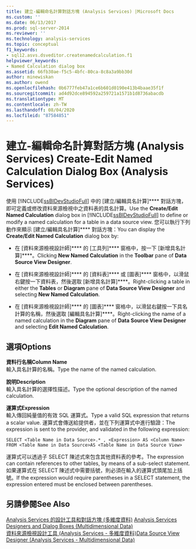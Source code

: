 ```yaml
---
title: 建立-編輯命名計算對話方塊 (Analysis Services) |Microsoft Docs
ms.custom: ''
ms.date: 06/13/2017
ms.prod: sql-server-2014
ms.reviewer: ''
ms.technology: analysis-services
ms.topic: conceptual
f1_keywords:
- sql12.asvs.dsveditor.createnamedcalculation.f1
helpviewer_keywords:
- Named Calculation dialog box
ms.assetid: 66fb30ae-f5c5-4bfc-80ca-8c8a3a9bb30d
author: minewiskan
ms.author: owend
ms.openlocfilehash: 0b6777feb47a1ce6b601d0190e413b4baae35f1f
ms.sourcegitcommit: ad4d92dce894592a259721a1571b1d8736abacdb
ms.translationtype: MT
ms.contentlocale: zh-TW
ms.lasthandoff: 08/04/2020
ms.locfileid: "87584851"
---
```

# <a name="create-edit-named-calculation-dialog-box-analysis-services"></a><span data-ttu-id="10de0-102">建立-編輯命名計算對話方塊 (Analysis Services) </span><span class="sxs-lookup"><span data-stu-id="10de0-102">Create-Edit Named Calculation Dialog Box (Analysis Services)</span></span>
  <span data-ttu-id="10de0-103">使用 [!INCLUDE[ssBIDevStudioFull](../includes/ssbidevstudiofull-md.md)] 中的 [建立/編輯具名計算]\*\*\*\* 對話方塊，即可定義或修改資料來源檢視中之資料表的具名計算。</span><span class="sxs-lookup"><span data-stu-id="10de0-103">Use the **Create/Edit Named Calculation** dialog box in [!INCLUDE[ssBIDevStudioFull](../includes/ssbidevstudiofull-md.md)] to define or modify a named calculation for a table in a data source view.</span></span> <span data-ttu-id="10de0-104">您可以執行下列動作來顯示 [建立/編輯具名計算]\*\*\*\* 對話方塊：</span><span class="sxs-lookup"><span data-stu-id="10de0-104">You can display the **Create/Edit Named Calculation** dialog box by:</span></span>  
  
-   <span data-ttu-id="10de0-105">在 [資料來源檢視設計師]\*\*\*\* 的 [工具列]\*\*\*\* 窗格中，按一下 [新增具名計算]\*\*\*\*。</span><span class="sxs-lookup"><span data-stu-id="10de0-105">Clicking **New Named Calculation** in the **Toolbar** pane of **Data Source View Designer**.</span></span>  
  
-   <span data-ttu-id="10de0-106">在 [資料來源檢視設計師]\*\*\*\* 的 [資料表]\*\*\*\* 或 [圖表]\*\*\*\* 窗格中，以滑鼠右鍵按一下資料表，然後選取 [新增具名計算]\*\*\*\*。</span><span class="sxs-lookup"><span data-stu-id="10de0-106">Right-clicking a table in either the **Tables** or **Diagram** pane of **Data Source View Designer** and selecting **New Named Calculation**.</span></span>  
  
-   <span data-ttu-id="10de0-107">在 [資料來源檢視設計師]\*\*\*\* 的 [圖表]\*\*\*\* 窗格中，以滑鼠右鍵按一下具名計算的名稱，然後選取 [編輯具名計算]\*\*\*\*。</span><span class="sxs-lookup"><span data-stu-id="10de0-107">Right-clicking the name of a named calculation in the **Diagram** pane of **Data Source View Designer** and selecting **Edit Named Calculation**.</span></span>  
  
## <a name="options"></a><span data-ttu-id="10de0-108">選項</span><span class="sxs-lookup"><span data-stu-id="10de0-108">Options</span></span>  
 <span data-ttu-id="10de0-109">**資料行名稱**</span><span class="sxs-lookup"><span data-stu-id="10de0-109">**Column Name**</span></span>  
 <span data-ttu-id="10de0-110">輸入具名計算的名稱。</span><span class="sxs-lookup"><span data-stu-id="10de0-110">Type the name of the named calculation.</span></span>  
  
 <span data-ttu-id="10de0-111">**說明**</span><span class="sxs-lookup"><span data-stu-id="10de0-111">**Description**</span></span>  
 <span data-ttu-id="10de0-112">輸入具名計算的選擇性描述。</span><span class="sxs-lookup"><span data-stu-id="10de0-112">Type the optional description of the named calculation.</span></span>  
  
 <span data-ttu-id="10de0-113">**運算式**</span><span class="sxs-lookup"><span data-stu-id="10de0-113">**Expression**</span></span>  
 <span data-ttu-id="10de0-114">輸入傳回純量值的有效 SQL 運算式。</span><span class="sxs-lookup"><span data-stu-id="10de0-114">Type a valid SQL expression that returns a scalar value.</span></span> <span data-ttu-id="10de0-115">運算式會傳送給提供者，並在下列運算式中進行驗證：</span><span class="sxs-lookup"><span data-stu-id="10de0-115">The expression is sent to the provider, and validated in the following expression:</span></span>  
  
```  
SELECT <Table Name in Data Source>.* , <Expression> AS <Column Name> FROM <Table Name in Data Source>AS <Table Name in Data Source View>  
```  
  
 <span data-ttu-id="10de0-116">運算式可以透過子 SELECT 陳述式來包含其他資料表的參考。</span><span class="sxs-lookup"><span data-stu-id="10de0-116">The expression can contain references to other tables, by means of a sub-select statement.</span></span> <span data-ttu-id="10de0-117">如果運算式在 SELECT 陳述式中需要括號，則必須在輸入的運算式頭尾加上括號。</span><span class="sxs-lookup"><span data-stu-id="10de0-117">If the expression would require parentheses in a SELECT statement, the expression entered must be enclosed between parentheses.</span></span>  
  
## <a name="see-also"></a><span data-ttu-id="10de0-118">另請參閱</span><span class="sxs-lookup"><span data-stu-id="10de0-118">See Also</span></span>  
 <span data-ttu-id="10de0-119">[Analysis Services 的設計工具和對話方塊 &#40;多維度資料&#41;](analysis-services-designers-and-dialog-boxes-multidimensional-data.md) </span><span class="sxs-lookup"><span data-stu-id="10de0-119">[Analysis Services Designers and Dialog Boxes &#40;Multidimensional Data&#41;](analysis-services-designers-and-dialog-boxes-multidimensional-data.md) </span></span>  
 [<span data-ttu-id="10de0-120">資料來源檢視設計工具 &#40;Analysis Services - 多維度資料&#41;</span><span class="sxs-lookup"><span data-stu-id="10de0-120">Data Source View Designer &#40;Analysis Services - Multidimensional Data&#41;</span></span>](data-source-view-designer-analysis-services-multidimensional-data.md)  
  
  
